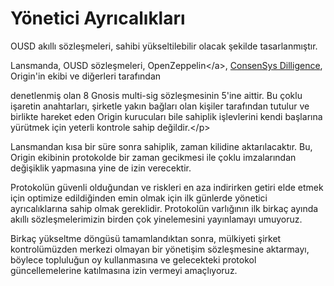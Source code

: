 # Yönetici Ayrıcalıkları

OUSD akıllı sözleşmeleri, sahibi yükseltilebilir olacak şekilde tasarlanmıştır.

Lansmanda, OUSD sözleşmeleri, OpenZeppelin&lt;/a&gt;, [ConsenSys Dilligence](https://blog.gnosis.pm/the-gnosis-multisig-wallet-and-our-commitment-to-security-ce9aca0d17f6), Origin'in ekibi ve diğerleri tarafından

denetlenmiş olan 8 Gnosis multi-sig sözleşmesinin 5'ine aittir. Bu çoklu işaretin anahtarları, şirketle yakın bağları olan kişiler tarafından tutulur ve birlikte hareket eden Origin kurucuları bile sahiplik işlevlerini kendi başlarına yürütmek için yeterli kontrole sahip değildir.&lt;/p&gt;

Lansmandan kısa bir süre sonra sahiplik, zaman kilidine aktarılacaktır. Bu, Origin ekibinin protokolde bir zaman gecikmesi ile çoklu imzalarından değişiklik yapmasına yine de izin verecektir.

Protokolün güvenli olduğundan ve riskleri en aza indirirken getiri elde etmek için optimize edildiğinden emin olmak için ilk günlerde yönetici ayrıcalıklarına sahip olmak gereklidir. Protokolün varlığının ilk birkaç ayında akıllı sözleşmelerimizin birden çok yinelemesini yayınlamayı umuyoruz.

Birkaç yükseltme döngüsü tamamlandıktan sonra, mülkiyeti şirket kontrolümüzden merkezi olmayan bir yönetişim sözleşmesine aktarmayı, böylece topluluğun oy kullanmasına ve gelecekteki protokol güncellemelerine katılmasına izin vermeyi amaçlıyoruz.

